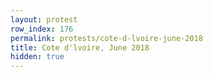 ```yaml
---
layout: protest
row_index: 176
permalink: protests/cote-d-lvoire-june-2018
title: Cote d'lvoire, June 2018
hidden: true
---
```

